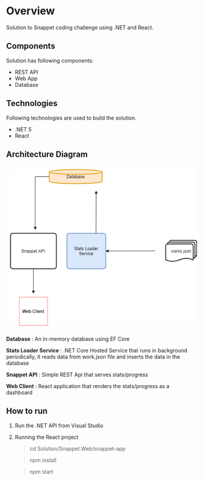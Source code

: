# Overview

Solution to Snappet coding challenge using .NET and React.

## Components

Solution has following components:

- REST API
- Web App
- Database

## Technologies

Following technologies are used to build the solution.

- .NET 5
- React

## Architecture Diagram

<img src="./arch.png" style="margin:10px">

**Database** : An in-memory database using EF Core

**Stats Loader Service** : .NET Core Hosted Service that runs in background periodically, it reads data from work.json file and inserts the data in the database

**Snappet API** : Simple REST Api that serves stats/progress 

**Web Client** : React application that renders the stats/progress as a dashboard


## How to run

1. Run the .NET API from Visual Studio

2. Running the React project
    > cd Solution/Snappet.Web/snappet-app
    
    > npm install

    >npm start 